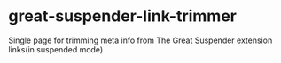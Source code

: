 # great-suspender-link-trimmer
Single page for trimming meta info from The Great Suspender extension links(in suspended mode)
